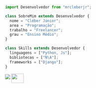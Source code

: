 ```js
import Desenvolvedor from "mrcleberjr";

class SobreMim extends Desenvolvedor {
  nome = "Cléber Júnior";
  area = "Programação";
  trabalho = "Freelancer";
  grau = "Ensino Médio";
}

class Skills extends Desenvolvedor {
  linguagens = ["Python, Js"];
  bibliotecas = ["N\A"];
  frameworks = ["Django"];
}
```
<picture>
  <source
    srcset="https://github-readme-stats.vercel.app/api?username=mrcleberjr&show_icons=true&theme=dark"
    media="(prefers-color-scheme: dark)"
  />
  <source
    srcset="https://github-readme-stats.vercel.app/api?username=mrcleberjr&show_icons=true"
    media="(prefers-color-scheme: light), (prefers-color-scheme: no-preference)"
  />
  <img src="https://github-readme-stats.vercel.app/api?username=mrcleberjr&show_icons=true" />
</picture>

<img align=center height=30 width=40 src="https://cdn.jsdelivr.net/gh/devicons/devicon@latest/icons/python/python-original.svg" />
